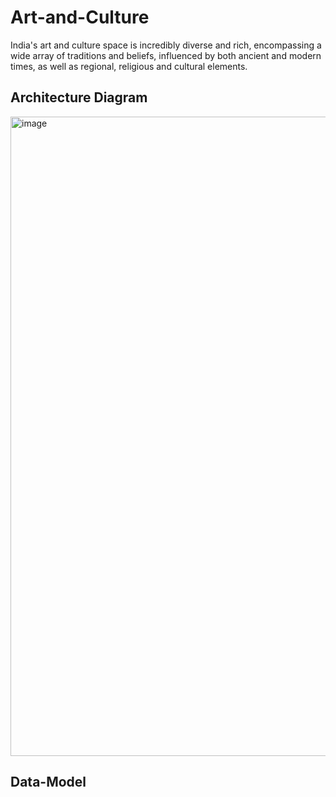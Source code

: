 # Art-and-Culture
India's art and culture space is incredibly diverse and rich, encompassing a wide array of traditions and beliefs, influenced by both ancient and modern times, as well as regional, religious and cultural elements. 

## Architecture Diagram
<img width="1023" alt="image" src="https://github.com/user-attachments/assets/835216c8-0cdd-4e84-998f-64f41395057a" />

## Data-Model
